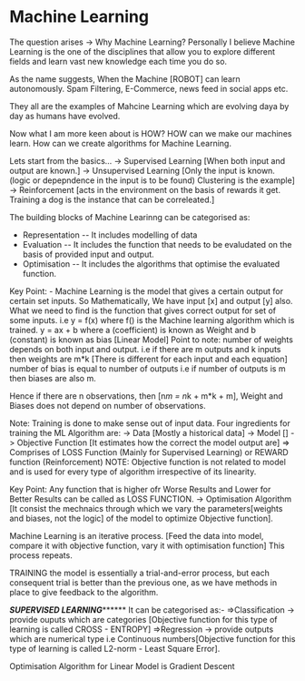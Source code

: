# Machine Learning

The question arises -> Why Machine Learning?
Personally I believe Machine Learning is the one of the disciplines that allow you to explore different fields and learn vast new knowledge each time you do so.

As the name suggests, When the Machine [ROBOT] can learn autonomously.
Spam Filtering, E-Commerce, news feed in social apps etc.

They all are the examples of Mahcine Learning which are evolving daya by day as humans have evolved.

Now what I am more keen about is HOW?
HOW can we make our machines learn. How can we create algorithms for Machine Learning.

Lets start from the basics...
-> Supervised Learning [When both input and output are known.]
-> Unsupervised Learning [Only the input is known. (logic or depepndence in the input is to be found) Clustering is the example]
-> Reinforcement [acts in the environment on the basis of rewards it get. Training a dog is the instance that can be correleated.]

The building blocks of Machine Learinng can be categorised as:
- Representation -- It includes modelling of data 
- Evaluation -- It includes the function that needs to be evaludated on the basis of provided input and output.
- Optimisation -- It includes the algorithms that optimise the evaluated function.

Key Point: - Machine Learning is the model that gives a certain output for certain set inputs.
So Mathematically, We have input [x] and output [y] also. What we need to find is the function that gives correct output for set of some inputs.
i.e 			y = f(x)  where f() is the Machine learning algorithm which is trained.
				y = ax + b where a (coefficient) is known as Weight and b (constant) is known as bias [Linear Model]
Point to note:  number of weights depends on both input and output. i.e if there are m outputs and k inputs then weights are m*k [There is different for each input and each equation]
				number of bias is equal to number of outputs i.e if number of outputs is m then biases are also m.

Hence if there are n observations, then [n*m = n*k + m*k + m], Weight and Biases does not depend on number of observations.

Note: Training is done to make sense out of input data.
Four ingredients for training the ML Algorithm are:
-> Data [Mostly a historical data]
-> Model []
-> Objective Function [It estimates how the correct the model output are] => Comprises of LOSS Function (Mainly for Supervised Learning) or REWARD function (Reinforcement)
NOTE: Objective function is not related to model and is used for every type of algorithm irrespective of its linearity.

Key Point: Any function that is higher ofr Worse Results and Lower for Better Results can be called as LOSS FUNCTION.
-> Optimisation Algorithm [It consist the mechnaics through which we vary the parameters[weights and biases, not the logic] of the model to optimize Objective function].

Machine Learning is an iterative process.
[Feed the data into model, compare it with objective function, vary it with optimisation function] This process repeats.

TRAINING the model is essentially a trial-and-error process, but each consequent trial is better than the previous one, as we have methods in place to give feedback to the algorithm.

*******************SUPERVISED LEARNING*************************
It can be categorised as:-
=>Classification -> provide ouputs which are categories [Objective function for this type of learning is called CROSS - ENTROPY]
=>Regression -> provide outputs which are numerical type i.e Continuous numbers[Objective function for this type of learning is called L2-norm - Least Square Error].

Optimisation Algorithm for Linear Model is Gradient Descent


